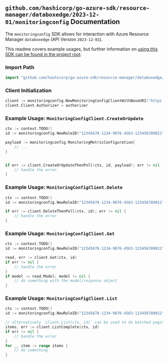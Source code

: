 
## `github.com/hashicorp/go-azure-sdk/resource-manager/databoxedge/2023-12-01/monitoringconfig` Documentation

The `monitoringconfig` SDK allows for interaction with Azure Resource Manager `databoxedge` (API Version `2023-12-01`).

This readme covers example usages, but further information on [using this SDK can be found in the project root](https://github.com/hashicorp/go-azure-sdk/tree/main/docs).

### Import Path

```go
import "github.com/hashicorp/go-azure-sdk/resource-manager/databoxedge/2023-12-01/monitoringconfig"
```


### Client Initialization

```go
client := monitoringconfig.NewMonitoringConfigClientWithBaseURI("https://management.azure.com")
client.Client.Authorizer = authorizer
```


### Example Usage: `MonitoringConfigClient.CreateOrUpdate`

```go
ctx := context.TODO()
id := monitoringconfig.NewRoleID("12345678-1234-9876-4563-123456789012", "example-resource-group", "deviceName", "roleName")

payload := monitoringconfig.MonitoringMetricConfiguration{
	// ...
}


if err := client.CreateOrUpdateThenPoll(ctx, id, payload); err != nil {
	// handle the error
}
```


### Example Usage: `MonitoringConfigClient.Delete`

```go
ctx := context.TODO()
id := monitoringconfig.NewRoleID("12345678-1234-9876-4563-123456789012", "example-resource-group", "deviceName", "roleName")

if err := client.DeleteThenPoll(ctx, id); err != nil {
	// handle the error
}
```


### Example Usage: `MonitoringConfigClient.Get`

```go
ctx := context.TODO()
id := monitoringconfig.NewRoleID("12345678-1234-9876-4563-123456789012", "example-resource-group", "deviceName", "roleName")

read, err := client.Get(ctx, id)
if err != nil {
	// handle the error
}
if model := read.Model; model != nil {
	// do something with the model/response object
}
```


### Example Usage: `MonitoringConfigClient.List`

```go
ctx := context.TODO()
id := monitoringconfig.NewRoleID("12345678-1234-9876-4563-123456789012", "example-resource-group", "deviceName", "roleName")

// alternatively `client.List(ctx, id)` can be used to do batched pagination
items, err := client.ListComplete(ctx, id)
if err != nil {
	// handle the error
}
for _, item := range items {
	// do something
}
```
